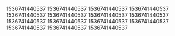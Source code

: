 1536741440537
1536741440537
1536741440537
1536741440537
1536741440537
1536741440537
1536741440537
1536741440537
1536741440537
1536741440537
1536741440537
1536741440537
1536741440537
1536741440537
1536741440537
